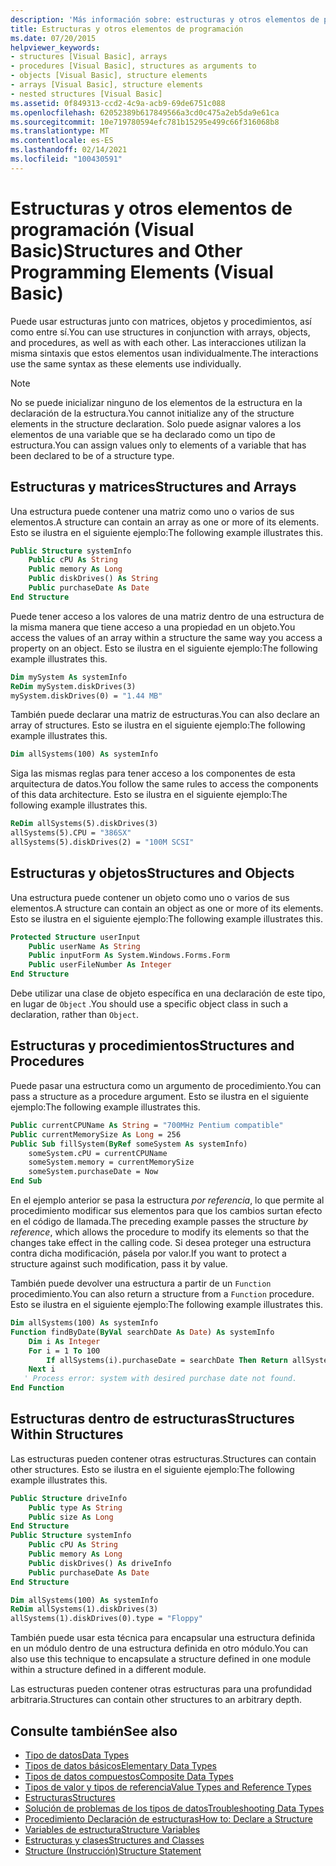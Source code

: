```yaml
---
description: 'Más información sobre: estructuras y otros elementos de programación (Visual Basic)'
title: Estructuras y otros elementos de programación
ms.date: 07/20/2015
helpviewer_keywords:
- structures [Visual Basic], arrays
- procedures [Visual Basic], structures as arguments to
- objects [Visual Basic], structure elements
- arrays [Visual Basic], structure elements
- nested structures [Visual Basic]
ms.assetid: 0f849313-ccd2-4c9a-acb9-69de6751c088
ms.openlocfilehash: 62052389b617849566a3cd0c475a2eb5da9e61ca
ms.sourcegitcommit: 10e719780594efc781b15295e499c66f316068b8
ms.translationtype: MT
ms.contentlocale: es-ES
ms.lasthandoff: 02/14/2021
ms.locfileid: "100430591"
---
```

# <a name="structures-and-other-programming-elements-visual-basic"></a><span data-ttu-id="64d20-103">Estructuras y otros elementos de programación (Visual Basic)</span><span class="sxs-lookup"><span data-stu-id="64d20-103">Structures and Other Programming Elements (Visual Basic)</span></span>

<span data-ttu-id="64d20-104">Puede usar estructuras junto con matrices, objetos y procedimientos, así como entre sí.</span><span class="sxs-lookup"><span data-stu-id="64d20-104">You can use structures in conjunction with arrays, objects, and procedures, as well as with each other.</span></span> <span data-ttu-id="64d20-105">Las interacciones utilizan la misma sintaxis que estos elementos usan individualmente.</span><span class="sxs-lookup"><span data-stu-id="64d20-105">The interactions use the same syntax as these elements use individually.</span></span>  
  
> [!NOTE]
> <span data-ttu-id="64d20-106">No se puede inicializar ninguno de los elementos de la estructura en la declaración de la estructura.</span><span class="sxs-lookup"><span data-stu-id="64d20-106">You cannot initialize any of the structure elements in the structure declaration.</span></span> <span data-ttu-id="64d20-107">Solo puede asignar valores a los elementos de una variable que se ha declarado como un tipo de estructura.</span><span class="sxs-lookup"><span data-stu-id="64d20-107">You can assign values only to elements of a variable that has been declared to be of a structure type.</span></span>  
  
## <a name="structures-and-arrays"></a><span data-ttu-id="64d20-108">Estructuras y matrices</span><span class="sxs-lookup"><span data-stu-id="64d20-108">Structures and Arrays</span></span>  

 <span data-ttu-id="64d20-109">Una estructura puede contener una matriz como uno o varios de sus elementos.</span><span class="sxs-lookup"><span data-stu-id="64d20-109">A structure can contain an array as one or more of its elements.</span></span> <span data-ttu-id="64d20-110">Esto se ilustra en el siguiente ejemplo:</span><span class="sxs-lookup"><span data-stu-id="64d20-110">The following example illustrates this.</span></span>  
  
```vb  
Public Structure systemInfo  
    Public cPU As String  
    Public memory As Long  
    Public diskDrives() As String  
    Public purchaseDate As Date  
End Structure
```  
  
 <span data-ttu-id="64d20-111">Puede tener acceso a los valores de una matriz dentro de una estructura de la misma manera que tiene acceso a una propiedad en un objeto.</span><span class="sxs-lookup"><span data-stu-id="64d20-111">You access the values of an array within a structure the same way you access a property on an object.</span></span> <span data-ttu-id="64d20-112">Esto se ilustra en el siguiente ejemplo:</span><span class="sxs-lookup"><span data-stu-id="64d20-112">The following example illustrates this.</span></span>  
  
```vb  
Dim mySystem As systemInfo  
ReDim mySystem.diskDrives(3)  
mySystem.diskDrives(0) = "1.44 MB"  
```  
  
 <span data-ttu-id="64d20-113">También puede declarar una matriz de estructuras.</span><span class="sxs-lookup"><span data-stu-id="64d20-113">You can also declare an array of structures.</span></span> <span data-ttu-id="64d20-114">Esto se ilustra en el siguiente ejemplo:</span><span class="sxs-lookup"><span data-stu-id="64d20-114">The following example illustrates this.</span></span>  
  
```vb  
Dim allSystems(100) As systemInfo  
```  
  
 <span data-ttu-id="64d20-115">Siga las mismas reglas para tener acceso a los componentes de esta arquitectura de datos.</span><span class="sxs-lookup"><span data-stu-id="64d20-115">You follow the same rules to access the components of this data architecture.</span></span> <span data-ttu-id="64d20-116">Esto se ilustra en el siguiente ejemplo:</span><span class="sxs-lookup"><span data-stu-id="64d20-116">The following example illustrates this.</span></span>  
  
```vb  
ReDim allSystems(5).diskDrives(3)  
allSystems(5).CPU = "386SX"  
allSystems(5).diskDrives(2) = "100M SCSI"  
```  
  
## <a name="structures-and-objects"></a><span data-ttu-id="64d20-117">Estructuras y objetos</span><span class="sxs-lookup"><span data-stu-id="64d20-117">Structures and Objects</span></span>  

 <span data-ttu-id="64d20-118">Una estructura puede contener un objeto como uno o varios de sus elementos.</span><span class="sxs-lookup"><span data-stu-id="64d20-118">A structure can contain an object as one or more of its elements.</span></span> <span data-ttu-id="64d20-119">Esto se ilustra en el siguiente ejemplo:</span><span class="sxs-lookup"><span data-stu-id="64d20-119">The following example illustrates this.</span></span>  
  
```vb  
Protected Structure userInput  
    Public userName As String  
    Public inputForm As System.Windows.Forms.Form  
    Public userFileNumber As Integer  
End Structure  
```  
  
 <span data-ttu-id="64d20-120">Debe utilizar una clase de objeto específica en una declaración de este tipo, en lugar de `Object` .</span><span class="sxs-lookup"><span data-stu-id="64d20-120">You should use a specific object class in such a declaration, rather than `Object`.</span></span>  
  
## <a name="structures-and-procedures"></a><span data-ttu-id="64d20-121">Estructuras y procedimientos</span><span class="sxs-lookup"><span data-stu-id="64d20-121">Structures and Procedures</span></span>  

 <span data-ttu-id="64d20-122">Puede pasar una estructura como un argumento de procedimiento.</span><span class="sxs-lookup"><span data-stu-id="64d20-122">You can pass a structure as a procedure argument.</span></span> <span data-ttu-id="64d20-123">Esto se ilustra en el siguiente ejemplo:</span><span class="sxs-lookup"><span data-stu-id="64d20-123">The following example illustrates this.</span></span>  
  
```vb  
Public currentCPUName As String = "700MHz Pentium compatible"  
Public currentMemorySize As Long = 256  
Public Sub fillSystem(ByRef someSystem As systemInfo)  
    someSystem.cPU = currentCPUName  
    someSystem.memory = currentMemorySize  
    someSystem.purchaseDate = Now  
End Sub  
```  
  
 <span data-ttu-id="64d20-124">En el ejemplo anterior se pasa la estructura *por referencia*, lo que permite al procedimiento modificar sus elementos para que los cambios surtan efecto en el código de llamada.</span><span class="sxs-lookup"><span data-stu-id="64d20-124">The preceding example passes the structure *by reference*, which allows the procedure to modify its elements so that the changes take effect in the calling code.</span></span> <span data-ttu-id="64d20-125">Si desea proteger una estructura contra dicha modificación, pásela por valor.</span><span class="sxs-lookup"><span data-stu-id="64d20-125">If you want to protect a structure against such modification, pass it by value.</span></span>  
  
 <span data-ttu-id="64d20-126">También puede devolver una estructura a partir de un `Function` procedimiento.</span><span class="sxs-lookup"><span data-stu-id="64d20-126">You can also return a structure from a `Function` procedure.</span></span> <span data-ttu-id="64d20-127">Esto se ilustra en el siguiente ejemplo:</span><span class="sxs-lookup"><span data-stu-id="64d20-127">The following example illustrates this.</span></span>  
  
```vb  
Dim allSystems(100) As systemInfo  
Function findByDate(ByVal searchDate As Date) As systemInfo  
    Dim i As Integer  
    For i = 1 To 100  
        If allSystems(i).purchaseDate = searchDate Then Return allSystems(i)  
    Next i  
   ' Process error: system with desired purchase date not found.  
End Function  
```  
  
## <a name="structures-within-structures"></a><span data-ttu-id="64d20-128">Estructuras dentro de estructuras</span><span class="sxs-lookup"><span data-stu-id="64d20-128">Structures Within Structures</span></span>  

 <span data-ttu-id="64d20-129">Las estructuras pueden contener otras estructuras.</span><span class="sxs-lookup"><span data-stu-id="64d20-129">Structures can contain other structures.</span></span> <span data-ttu-id="64d20-130">Esto se ilustra en el siguiente ejemplo:</span><span class="sxs-lookup"><span data-stu-id="64d20-130">The following example illustrates this.</span></span>  
  
```vb  
Public Structure driveInfo  
    Public type As String  
    Public size As Long  
End Structure  
Public Structure systemInfo  
    Public cPU As String  
    Public memory As Long  
    Public diskDrives() As driveInfo  
    Public purchaseDate As Date  
End Structure  
```  
  
```vb  
Dim allSystems(100) As systemInfo  
ReDim allSystems(1).diskDrives(3)  
allSystems(1).diskDrives(0).type = "Floppy"  
```  
  
 <span data-ttu-id="64d20-131">También puede usar esta técnica para encapsular una estructura definida en un módulo dentro de una estructura definida en otro módulo.</span><span class="sxs-lookup"><span data-stu-id="64d20-131">You can also use this technique to encapsulate a structure defined in one module within a structure defined in a different module.</span></span>  
  
 <span data-ttu-id="64d20-132">Las estructuras pueden contener otras estructuras para una profundidad arbitraria.</span><span class="sxs-lookup"><span data-stu-id="64d20-132">Structures can contain other structures to an arbitrary depth.</span></span>  
  
## <a name="see-also"></a><span data-ttu-id="64d20-133">Consulte también</span><span class="sxs-lookup"><span data-stu-id="64d20-133">See also</span></span>

- [<span data-ttu-id="64d20-134">Tipo de datos</span><span class="sxs-lookup"><span data-stu-id="64d20-134">Data Types</span></span>](index.md)
- [<span data-ttu-id="64d20-135">Tipos de datos básicos</span><span class="sxs-lookup"><span data-stu-id="64d20-135">Elementary Data Types</span></span>](elementary-data-types.md)
- [<span data-ttu-id="64d20-136">Tipos de datos compuestos</span><span class="sxs-lookup"><span data-stu-id="64d20-136">Composite Data Types</span></span>](composite-data-types.md)
- [<span data-ttu-id="64d20-137">Tipos de valor y tipos de referencia</span><span class="sxs-lookup"><span data-stu-id="64d20-137">Value Types and Reference Types</span></span>](value-types-and-reference-types.md)
- [<span data-ttu-id="64d20-138">Estructuras</span><span class="sxs-lookup"><span data-stu-id="64d20-138">Structures</span></span>](structures.md)
- [<span data-ttu-id="64d20-139">Solución de problemas de los tipos de datos</span><span class="sxs-lookup"><span data-stu-id="64d20-139">Troubleshooting Data Types</span></span>](troubleshooting-data-types.md)
- [<span data-ttu-id="64d20-140">Procedimiento Declaración de estructuras</span><span class="sxs-lookup"><span data-stu-id="64d20-140">How to: Declare a Structure</span></span>](how-to-declare-a-structure.md)
- [<span data-ttu-id="64d20-141">Variables de estructura</span><span class="sxs-lookup"><span data-stu-id="64d20-141">Structure Variables</span></span>](structure-variables.md)
- [<span data-ttu-id="64d20-142">Estructuras y clases</span><span class="sxs-lookup"><span data-stu-id="64d20-142">Structures and Classes</span></span>](structures-and-classes.md)
- [<span data-ttu-id="64d20-143">Structure (Instrucción)</span><span class="sxs-lookup"><span data-stu-id="64d20-143">Structure Statement</span></span>](../../../language-reference/statements/structure-statement.md)
